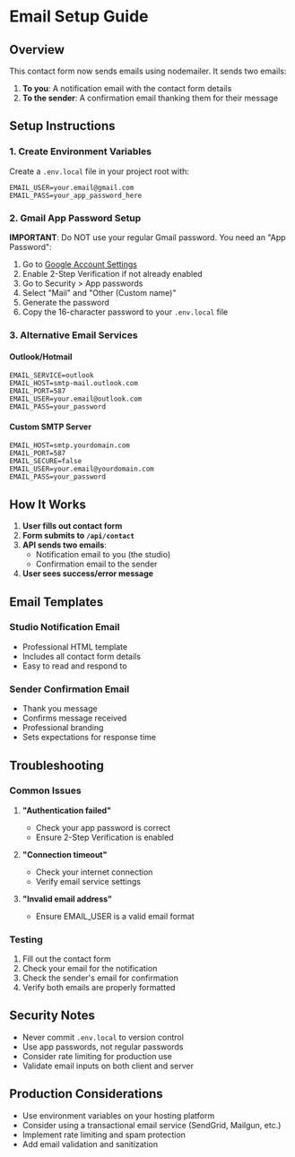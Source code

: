 # Email Setup Guide

## Overview

This contact form now sends emails using nodemailer. It sends two emails:

1. **To you**: A notification email with the contact form details
2. **To the sender**: A confirmation email thanking them for their message

## Setup Instructions

### 1. Create Environment Variables

Create a `.env.local` file in your project root with:

```env
EMAIL_USER=your.email@gmail.com
EMAIL_PASS=your_app_password_here
```

### 2. Gmail App Password Setup

**IMPORTANT**: Do NOT use your regular Gmail password. You need an "App Password":

1. Go to [Google Account Settings](https://myaccount.google.com/)
2. Enable 2-Step Verification if not already enabled
3. Go to Security > App passwords
4. Select "Mail" and "Other (Custom name)"
5. Generate the password
6. Copy the 16-character password to your `.env.local` file

### 3. Alternative Email Services

#### Outlook/Hotmail

```env
EMAIL_SERVICE=outlook
EMAIL_HOST=smtp-mail.outlook.com
EMAIL_PORT=587
EMAIL_USER=your.email@outlook.com
EMAIL_PASS=your_password
```

#### Custom SMTP Server

```env
EMAIL_HOST=smtp.yourdomain.com
EMAIL_PORT=587
EMAIL_SECURE=false
EMAIL_USER=your.email@yourdomain.com
EMAIL_PASS=your_password
```

## How It Works

1. **User fills out contact form**
2. **Form submits to `/api/contact`**
3. **API sends two emails**:
   - Notification email to you (the studio)
   - Confirmation email to the sender
4. **User sees success/error message**

## Email Templates

### Studio Notification Email

- Professional HTML template
- Includes all contact form details
- Easy to read and respond to

### Sender Confirmation Email

- Thank you message
- Confirms message received
- Professional branding
- Sets expectations for response time

## Troubleshooting

### Common Issues

1. **"Authentication failed"**

   - Check your app password is correct
   - Ensure 2-Step Verification is enabled

2. **"Connection timeout"**

   - Check your internet connection
   - Verify email service settings

3. **"Invalid email address"**
   - Ensure EMAIL_USER is a valid email format

### Testing

1. Fill out the contact form
2. Check your email for the notification
3. Check the sender's email for confirmation
4. Verify both emails are properly formatted

## Security Notes

- Never commit `.env.local` to version control
- Use app passwords, not regular passwords
- Consider rate limiting for production use
- Validate email inputs on both client and server

## Production Considerations

- Use environment variables on your hosting platform
- Consider using a transactional email service (SendGrid, Mailgun, etc.)
- Implement rate limiting and spam protection
- Add email validation and sanitization
